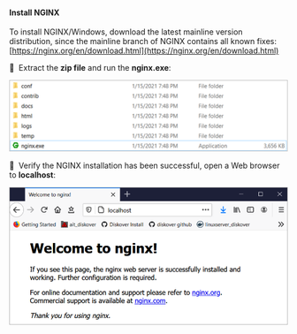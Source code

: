 #### Install NGINX

To install NGINX/Windows, download the latest mainline version distribution, since the mainline branch of NGINX contains all known fixes: [https://nginx.org/en/download.html](https://nginx.org/en/download.html)

🔴 &nbsp;Extract the  **zip file**  and run the  **nginx.exe**:

<img src="images/image_diskover_web_install_for_windows_run_nginx_exe.png" width="750">

🔴 &nbsp;Verify the NGINX  installation has been successful, open a Web browser to  **localhost**:

<img src="images/image_diskover_web_install_for_windows_verify_nginx_install.png" width="550">
